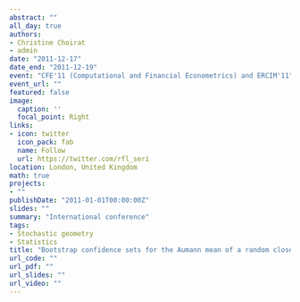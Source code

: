 ```yaml
---
abstract: ""
all_day: true
authors:
- Christine Choirat
- admin
date: "2011-12-17"
date_end: "2011-12-19"
event: "CFE'11 (Computational and Financial Econometrics) and ERCIM'11"
event_url: ""
featured: false
image:
  caption: ''
  focal_point: Right
links:
- icon: twitter
  icon_pack: fab
  name: Follow
  url: https://twitter.com/rfl_seri
location: London, United Kingdom
math: true
projects:
- ""
publishDate: "2011-01-01T00:00:00Z"
slides: ""
summary: "International conference"
tags:
- Stochastic geometry
- Statistics
title: "Bootstrap confidence sets for the Aumann mean of a random closed set"
url_code: ""
url_pdf: ""
url_slides: ""
url_video: ""
---
```

